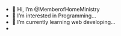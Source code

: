 - 👋 Hi, I’m @MemberofHomeMinistry
- 👀 I’m interested in Programming...
- 🌱 I’m currently learning web developing...
- 

<!---
MemberofHomeMinistry/MemberofHomeMinistry is a ✨ special ✨ repository because its `README.md` (this file) appears on your GitHub profile.
You can click the Preview link to take a look at your changes.
--->

